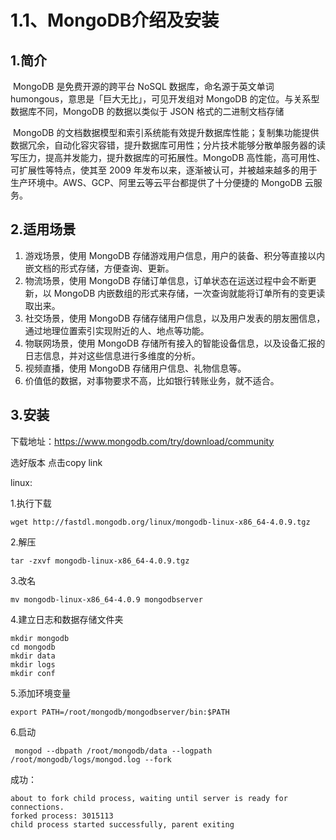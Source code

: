 # 1.1、MongoDB介绍及安装

## 1.简介

​	MongoDB 是免费开源的跨平台 NoSQL 数据库，命名源于英文单词 humongous，意思是「巨大无比」，可见开发组对 MongoDB 的定位。与关系型数据库不同，MongoDB 的数据以类似于 JSON 格式的二进制文档存储

​		MongoDB  的文档数据模型和索引系统能有效提升数据库性能；复制集功能提供数据冗余，自动化容灾容错，提升数据库可用性；分片技术能够分散单服务器的读写压力，提高并发能力，提升数据库的可拓展性。MongoDB 高性能，高可用性、可扩展性等特点，使其至 2009  年发布以来，逐渐被认可，并被越来越多的用于生产环境中。AWS、GCP、阿里云等云平台都提供了十分便捷的 MongoDB 云服务。

## 2.适用场景

1. 游戏场景，使用 MongoDB 存储游戏用户信息，用户的装备、积分等直接以内嵌文档的形式存储，方便查询、更新。
2. 物流场景，使用 MongoDB 存储订单信息，订单状态在运送过程中会不断更新，以 MongoDB 内嵌数组的形式来存储，一次查询就能将订单所有的变更读取出来。
3. 社交场景，使用 MongoDB 存储存储用户信息，以及用户发表的朋友圈信息，通过地理位置索引实现附近的人、地点等功能。
4. 物联网场景，使用 MongoDB 存储所有接入的智能设备信息，以及设备汇报的日志信息，并对这些信息进行多维度的分析。
5. 视频直播，使用 MongoDB 存储用户信息、礼物信息等。
6. 价值低的数据，对事物要求不高，比如银行转账业务，就不适合。

## 3.安装

下载地址：https://www.mongodb.com/try/download/community

选好版本 点击copy link

linux:

1.执行下载

```
wget http://fastdl.mongodb.org/linux/mongodb-linux-x86_64-4.0.9.tgz
```

2.解压

```
tar -zxvf mongodb-linux-x86_64-4.0.9.tgz
```

3.改名

```
mv mongodb-linux-x86_64-4.0.9 mongodbserver
```

4.建立日志和数据存储文件夹

```
mkdir mongodb
cd mongodb 
mkdir data
mkdir logs
mkdir conf
```

5.添加环境变量

```
export PATH=/root/mongodb/mongodbserver/bin:$PATH
```

6.启动

```
 mongod --dbpath /root/mongodb/data --logpath /root/mongodb/logs/mongod.log --fork
```

成功：

```
about to fork child process, waiting until server is ready for connections.
forked process: 3015113
child process started successfully, parent exiting
```

